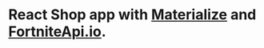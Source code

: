 # React Shop app with [Materialize](https://materializecss.com/) and [FortniteApi.io](https://fortniteapi.io/).
